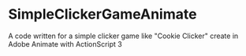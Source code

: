 # SimpleClickerGameAnimate
A code written for a simple clicker game like "Cookie Clicker" create in Adobe Animate with ActionScript 3
